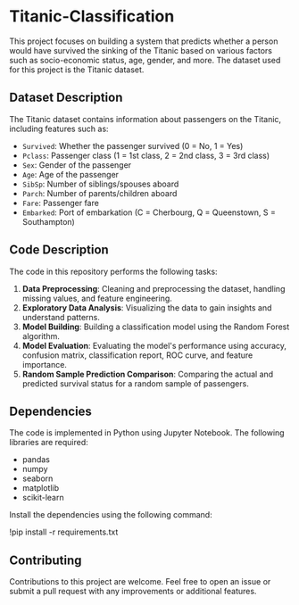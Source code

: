 # Titanic-Classification

This project focuses on building a system that predicts whether a person would have survived the sinking of the Titanic based on various factors such as socio-economic status, age, gender, and more. The dataset used for this project is the Titanic dataset.

## Dataset Description

The Titanic dataset contains information about passengers on the Titanic, including features such as:

- `Survived`: Whether the passenger survived (0 = No, 1 = Yes)
- `Pclass`: Passenger class (1 = 1st class, 2 = 2nd class, 3 = 3rd class)
- `Sex`: Gender of the passenger
- `Age`: Age of the passenger
- `SibSp`: Number of siblings/spouses aboard
- `Parch`: Number of parents/children aboard
- `Fare`: Passenger fare
- `Embarked`: Port of embarkation (C = Cherbourg, Q = Queenstown, S = Southampton)

## Code Description

The code in this repository performs the following tasks:

1. **Data Preprocessing**: Cleaning and preprocessing the dataset, handling missing values, and feature engineering.
2. **Exploratory Data Analysis**: Visualizing the data to gain insights and understand patterns.
3. **Model Building**: Building a classification model using the Random Forest algorithm.
4. **Model Evaluation**: Evaluating the model's performance using accuracy, confusion matrix, classification report, ROC curve, and feature importance.
5. **Random Sample Prediction Comparison**: Comparing the actual and predicted survival status for a random sample of passengers.

## Dependencies

The code is implemented in Python using Jupyter Notebook. The following libraries are required:

- pandas
- numpy
- seaborn
- matplotlib
- scikit-learn

Install the dependencies using the following command:

!pip install -r requirements.txt

## Contributing

Contributions to this project are welcome. Feel free to open an issue or submit a pull request with any improvements or additional features.


